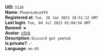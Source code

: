 **UID**: `5126`  
**Name**: `PhoenixAceVFX`  
**Registered at**: `Tue, 26 Jan 2021 18:51:12 GMT`  
**Last login**: `Tue, 04 Jul 2023 01:04:54 GMT`  
**Banned**: `❌`  
**Avatar**: [click](/avatars/1167e4a7-0f9e-4068-b7ae-b0c6c96a05b9.png)  
**Description**: ```Discord got yeeted```  
**Is private?**: `✅`  
**Language**: `en-US`